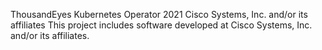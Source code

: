 ThousandEyes Kubernetes Operator 2021 Cisco Systems, Inc. and/or its affiliates
This project includes software developed at Cisco Systems, Inc. and/or its affiliates.
